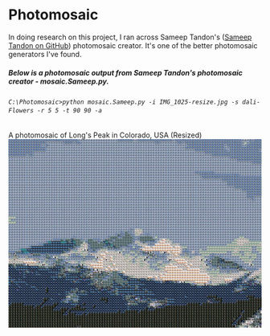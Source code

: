 # Photomosaic
In doing research on this project, I ran across Sameep Tandon's ([Sameep Tandon on GitHub](https://github.com/sameeptandon)) photomosaic creator. It's one of the better photomosaic generators I've found.

##### Below is a photomosaic output from Sameep Tandon's photomosaic creator - mosaic.Sameep.py.
###### ```C:\Photomosaic>python mosaic.Sameep.py -i IMG_1025-resize.jpg -s dali-Flowers -r 5 5 -t 90 90 -a```

A photomosaic of Long's Peak in Colorado, USA (Resized)
![Long's Peak](output-photos/Longs.Sameep-a-resize.jpg)

